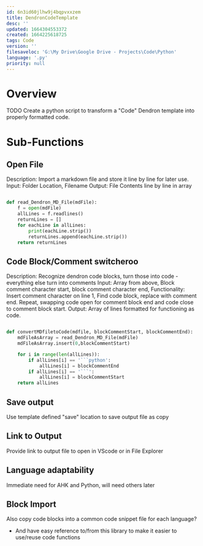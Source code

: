 ```yaml
---
id: 6n3id60jlhw9j4bqpvxxzem
title: DendronCodeTemplate
desc: ''
updated: 1664304553372
created: 1664225618725
tags: Code
version: ''
filesaveloc: 'G:\My Drive\Google Drive - Projects\Code\Python'
language: '.py'
priority: null
---
```


# Overview
TODO Create a python script to transform a "Code" Dendron template into properly formatted code.  


# Sub-Functions
<!-- Overview of any function interplay or broad overviews -->


## Open File
Description: Import a markdown file and store it line by line for later use. 
    Input: Folder Location, Filename
    Output: File Contents line by line in array

```python

def read_Dendron_MD_File(mdFile):
    f = open(mdFile)
    allLines = f.readlines()
    returnLines = []
    for eachLine in allLines:
        print(eachLine.strip())
        returnLines.append(eachLine.strip())
    return returnLines

```

## Code Block/Comment switcheroo
Description: Recognize dendron code blocks, turn those into code - everything else turn into comments
    Input: Array from above, Block comment character start, block comment character end, 
    Functionality: Insert comment character on line 1, Find code block, replace with comment end. Repeat, swapping code open for comment block end and code close to comment block start. 
    Output: Array of lines formatted for functioning as code.

```python

def convertMDfiletoCode(mdfile, blockCommentStart, blockCommentEnd):
    mdFileAsArray = read_Dendron_MD_File(mdFile)
    mdFileAsArray.insert(0,blockCommentStart)

    for i in range(len(allLines)):
        if allLines[i] == '```python':
            allLines[i] = blockCommentEnd
        if allLines[i] == '```':
            allLines[i] = blockCommentStart
    return allLines

```

## Save output
Use template defined "save" location to save output file as copy




## Link to Output
Provide link to output file to open in VScode or in File Explorer

## Language adaptability
Immediate need for AHK and Python, will need others later

## Block Import
Also copy code blocks into a common code snippet file for each language? 
- And have easy reference to/from this library to make it easier to use/reuse code functions










